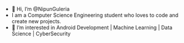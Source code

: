 - 👋 Hi, I’m @NipunGuleria
- I am a Computer Science Engineering student who loves to code and create new projects. 
- 👀 I’m interested in Android Development | Machine Learning | Data Science | CyberSecurity


<!---
NipunGuleria/NipunGuleria is a ✨ special ✨ repository because its `README.md` (this file) appears on your GitHub profile.
You can click the Preview link to take a look at your changes.
--->
